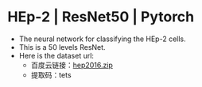 HEp-2 | ResNet50 | Pytorch
====
* The neural network for classifying the HEp-2 cells.<br>
* This is a 50 levels ResNet.
* Here is the dataset url:
    * 百度云链接：[hep2016.zip](https://pan.baidu.com/s/1X4EQQJKJbwi4CXH_wd7XpA "https://pan.baidu.com/s/1X4EQQJKJbwi4CXH_wd7XpA")
    * 提取码：tets
